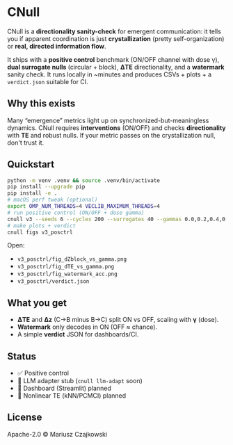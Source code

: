 # CNull

CNull is a **directionality sanity-check** for emergent communication: it tells you if apparent coordination is just **crystallization** (pretty self-organization) or **real, directed information flow**.

It ships with a **positive control** benchmark (ON/OFF channel with dose γ), **dual surrogate nulls** (circular + block), **ΔTE** directionality, and a **watermark** sanity check. It runs locally in ~minutes and produces CSVs + plots + a `verdict.json` suitable for CI.

## Why this exists

Many “emergence” metrics light up on synchronized-but-meaningless dynamics. CNull requires **interventions** (ON/OFF) and checks **directionality** with **TE** and robust nulls. If your metric passes on the crystallization null, don't trust it.

## Quickstart

```bash
python -m venv .venv && source .venv/bin/activate
pip install --upgrade pip
pip install -e .
# macOS perf tweak (optional)
export OMP_NUM_THREADS=4 VECLIB_MAXIMUM_THREADS=4
# run positive control (ON/OFF + dose gamma)
cnull v3 --seeds 6 --cycles 200 --surrogates 40 --gammas 0.0,0.2,0.4,0.6,0.8 --lags 3 --null_block 25 --out v3_posctrl
# make plots + verdict
cnull figs v3_posctrl
```

Open:
- `v3_posctrl/fig_dZblock_vs_gamma.png`
- `v3_posctrl/fig_dTE_vs_gamma.png`
- `v3_posctrl/fig_watermark_acc.png`
- `v3_posctrl/verdict.json`

## What you get

- **ΔTE** and **Δz** (C→B minus B→C) split ON vs OFF, scaling with **γ** (dose).
- **Watermark** only decodes in ON (OFF ≈ chance).
- A simple **verdict** JSON for dashboards/CI.

## Status

- ✅ Positive control
- 🧪 LLM adapter stub (`cnull llm-adapt` soon)
- 🧪 Dashboard (Streamlit) planned
- 🧪 Nonlinear TE (kNN/PCMCI) planned

## License

Apache-2.0 © Mariusz Czajkowski
